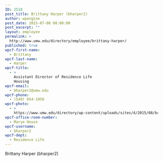 ```yaml
---
ID: 2518
post_title: Brittany Harper (bharper2)
author: wpengine
post_date: 2015-07-06 08:00:00
post_excerpt: ""
layout: employee
permalink: >
  http://www.umw.edu/directory/employee/brittany-harper/
published: true
wpcf-first-name:
  - Brittany
wpcf-last-name:
  - Harper
wpcf-title:
  - >
    Assistant Director of Residence Life
    Housing
wpcf-email:
  - bharper2@umw.edu
wpcf-phone:
  - (540) 654-1058
wpcf-photo:
  - >
    https://www.umw.edu/directory/wp-content/uploads/sites/4/2015/08/brittany-harper.jpg
wpcf-office-room-number:
  - Marye House
wpcf-username:
  - bharper2
wpcf-dept:
  - Residence Life
---
```

Brittany Harper (bharper2)